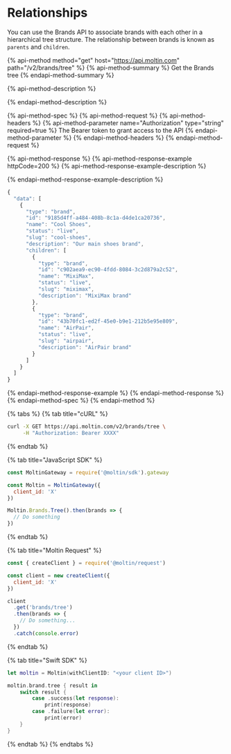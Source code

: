 # Relationships

You can use the Brands API to associate brands with each other in a hierarchical tree structure. The relationship between brands is known as `parents` and `children`.

{% api-method method="get" host="https://api.moltin.com" path="/v2/brands/tree" %}
{% api-method-summary %}
Get the Brands tree
{% endapi-method-summary %}

{% api-method-description %}

{% endapi-method-description %}

{% api-method-spec %}
{% api-method-request %}
{% api-method-headers %}
{% api-method-parameter name="Authorization" type="string" required=true %}
The Bearer token to grant access to the API
{% endapi-method-parameter %}
{% endapi-method-headers %}
{% endapi-method-request %}

{% api-method-response %}
{% api-method-response-example httpCode=200 %}
{% api-method-response-example-description %}

{% endapi-method-response-example-description %}

```javascript
{
  "data": [
    {
      "type": "brand",
      "id": "9185d4ff-a484-408b-8c1a-d4de1ca20736",
      "name": "Cool Shoes",
      "status": "live",
      "slug": "cool-shoes",
      "description": "Our main shoes brand",
      "children": [
        {
          "type": "brand",
          "id": "c902aea9-ec90-4fdd-8084-3c2d879a2c52",
          "name": "MixiMax",
          "status": "live",
          "slug": "miximax",
          "description": "MixiMax brand"
        },
        {
          "type": "brand",
          "id": "43b70fc1-ed2f-45e0-b9e1-212b5e95e809",
          "name": "AirPair",
          "status": "live",
          "slug": "airpair",
          "description": "AirPair brand"
        }
      ]
    }
  ]
}
```
{% endapi-method-response-example %}
{% endapi-method-response %}
{% endapi-method-spec %}
{% endapi-method %}

{% tabs %}
{% tab title="cURL" %}
```bash
curl -X GET https://api.moltin.com/v2/brands/tree \
     -H "Authorization: Bearer XXXX"
```
{% endtab %}

{% tab title="JavaScript SDK" %}
```javascript
const MoltinGateway = require('@moltin/sdk').gateway

const Moltin = MoltinGateway({
  client_id: 'X'
})

Moltin.Brands.Tree().then(brands => {
  // Do something
})
```
{% endtab %}

{% tab title="Moltin Request" %}
```javascript
const { createClient } = require('@moltin/request')

const client = new createClient({
  client_id: 'X'
})

client
  .get('brands/tree')
  .then(brands => {
    // Do something...
  })
  .catch(console.error)
```
{% endtab %}

{% tab title="Swift SDK" %}
```swift
let moltin = Moltin(withClientID: "<your client ID>")

moltin.brand.tree { result in
    switch result {
        case .success(let response):
            print(response)
        case .failure(let error):
            print(error)
    }
}
```
{% endtab %}
{% endtabs %}


